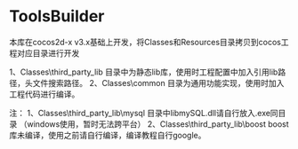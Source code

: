 # ToolsBuilder
本库在cocos2d-x v3.x基础上开发，将Classes和Resources目录拷贝到cocos工程对应目录进行开发

1、Classes\third_party_lib  目录中为静态lib库，使用时工程配置中加入引用lib路径，头文件搜索路径。
2、Classes\common  目录为通用功能实现，使用时加入工程代码进行编译。

注：
1、Classes\third_party_lib\mysql 目录中libmySQL.dll请自行放入.exe同目录 （windows使用，暂时无法跨平台）
2、Classes\third_party_lib\boost boost库未编译，使用之前请自行编译，编译教程自行google。
